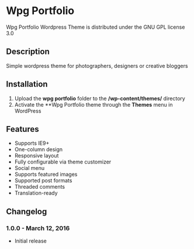 # Wpg Portfolio

Wpg Portfolio Wordpress Theme is distributed under the GNU GPL license 3.0

## Description

Simple wordpress theme for photographers, designers or creative bloggers

## Installation

1. Upload the **wpg portfolio** folder to the **/wp-content/themes/** directory
2. Activate the **Wpg Portfolio theme through the **Themes** menu in WordPress

## Features

* Supports IE9+
* One-column design
* Responsive layout
* Fully configurable via theme customizer
* Social menu
* Supports featured images
* Supported post formats
* Threaded comments
* Translation-ready

## Changelog

### 1.0.0 - March 12, 2016

* Initial release

